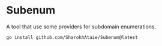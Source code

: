 # Subenum
A tool that use some providers for subdomain enumerations.

```go install github.com/SharokhAtaie/Subenum@latest```
